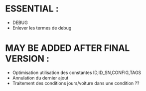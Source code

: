 # ESSENTIAL :
- DEBUG
- Enlever les termes de debug

# MAY BE ADDED AFTER FINAL VERSION :
- Optimisation utilisation des constantes ID,ID_SN,CONFIG,TAGS
- Annulation du dernier ajout
- Traitement des conditions jours/voiture dans une condition ??

